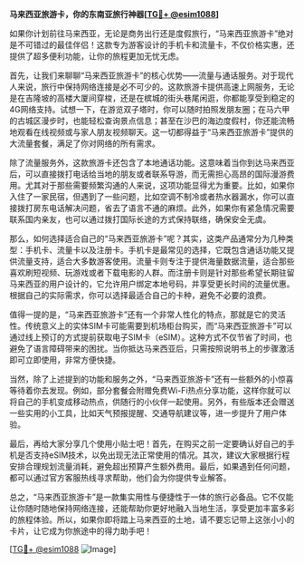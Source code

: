 **马来西亚旅游卡，你的东南亚旅行神器[[TG💪+ @esim1088](https://t.me/s/esim1088)]**

如果你计划前往马来西亚，无论是商务出行还是度假旅行，“马来西亚旅游卡”绝对是不可错过的最佳伴侣！这款专为游客设计的手机卡和流量卡，不仅价格实惠，还提供了超多便利功能，让你的旅程更加无忧无虑。

首先，让我们来聊聊“马来西亚旅游卡”的核心优势——流量与通话服务。对于现代人来说，旅行中保持网络连接是必不可少的。这款旅游卡提供高速上网服务，无论是在吉隆坡的高楼大厦间穿梭，还是在槟城的街头巷尾闲逛，你都能享受到稳定的4G网络支持。试想一下，在游览双子塔时，你可以随时拍照发朋友圈；在马六甲的古城区漫步时，也能轻松查询景点信息；甚至在沙巴的海边度假村，你还能流畅地观看在线视频或与家人朋友视频聊天。这一切都得益于“马来西亚旅游卡”提供的大流量套餐，满足了你对网络的所有需求。

除了流量服务外，这款旅游卡还包含了本地通话功能。这意味着当你到达马来西亚后，可以直接拨打电话给当地的朋友或者联系导游，而无需担心高昂的国际漫游费用。尤其对于那些需要频繁沟通的人来说，这项功能显得尤为重要。比如，如果你入住了一家民宿，但遇到了一些问题，比如空调不制冷或者热水器漏水，你可以直接拨打房东电话解决问题，省去了语言不通的麻烦。此外，如果你有紧急情况需要联系国内亲友，也可以通过拨打国际长途的方式保持联络，确保安全无虞。

那么，如何选择适合自己的“马来西亚旅游卡”呢？其实，这类产品通常分为几种类型：手机卡、流量卡以及注册卡。手机卡是最常见的选择，它既包含通话功能又提供流量支持，适合大多数游客使用。流量卡则专注于提供海量数据流量，适合那些喜欢刷短视频、玩游戏或者下载电影的人群。而注册卡则是针对那些希望长期驻留马来西亚的用户设计的，它允许用户绑定本地号码，并享受更长时间的流量优惠。根据自己的实际需求，你可以选择最适合自己的卡种，避免不必要的浪费。

值得一提的是，“马来西亚旅游卡”还有一个非常人性化的特点，那就是它的灵活性。传统意义上的实体SIM卡可能需要到机场柜台购买，而“马来西亚旅游卡”可以通过线上预订的方式提前获取电子SIM卡（eSIM）。这种方式不仅节省了时间，也避免了语言障碍带来的困扰。当你抵达马来西亚后，只需按照说明书上的步骤激活即可立即使用，非常方便快捷。

当然，除了上述提到的功能和服务之外，“马来西亚旅游卡”还有一些额外的小惊喜等待着你去发现。例如，部分套餐会附赠免费Wi-Fi热点分享功能，这样你就可以将自己的手机变成移动热点，供随行的小伙伴一起使用。另外，有些版本还会赠送一些实用的小工具，比如天气预报提醒、交通导航建议等，进一步提升了用户体验。

最后，再给大家分享几个使用小贴士吧！首先，在购买之前一定要确认好自己的手机是否支持eSIM技术，以免出现无法正常使用的情况。其次，建议大家根据行程安排合理规划流量消耗，避免超出预算产生额外费用。最后，如果遇到任何问题，都可以通过官方客服热线寻求帮助，他们会为你提供专业解答。

总之，“马来西亚旅游卡”是一款集实用性与便捷性于一体的旅行必备品。它不仅能让你随时随地保持网络连接，还能帮助你更好地融入当地生活，享受更加丰富多彩的旅程体验。所以，如果你即将踏上马来西亚的土地，请不要忘记带上这张小小的卡片，让它成为你旅途中的得力助手吧！

[[TG💪+ @esim1088](https://t.me/s/esim1088) ![Image](https://i.postimg.cc/4NQfJmqS/Snipaste-2025-05-13-00-14-12.png)]
